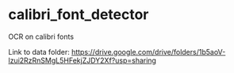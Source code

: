 # calibri_font_detector
OCR on calibri fonts

Link to data folder:
https://drive.google.com/drive/folders/1b5aoV-lzui2RzRnSMgL5HFekjZJDY2Xf?usp=sharing
